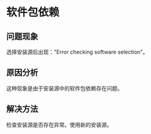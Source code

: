 # 软件包依赖<a name="ZH-CN_TOPIC_0187457210"></a>

## 问题现象<a name="zh-cn_topic_0187401458_s079358afc7a646ecac367116895121cd"></a>

选择安装源后出现："Error checking software selection"。

## 原因分析<a name="zh-cn_topic_0187401458_s5def92a13626401e865071b5f2ac127c"></a>

这种现象是由于安装源中的软件包依赖存在问题。

## 解决方法<a name="zh-cn_topic_0187401458_s76bf3c913a674441b1fb8f33ba736814"></a>

检查安装源是否存在异常。使用新的安装源。

